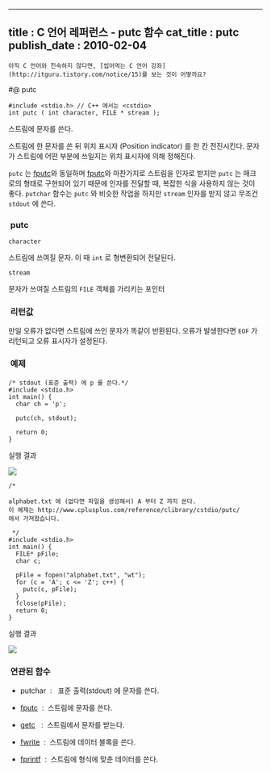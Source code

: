 ----------------
title : C 언어 레퍼런스 - putc 함수
cat_title :  putc
publish_date : 2010-02-04
--------------



```warning
아직 C 언어와 친숙하지 않다면, [씹어먹는 C 언어 강좌](http://itguru.tistory.com/notice/15)를 보는 것이 어떻까요?

```

#@ putc

```info-format
#include <stdio.h> // C++ 에서는 <cstdio>
int putc ( int character, FILE * stream );
```


스트림에 문자를 쓴다.

스트림에 한 문자를 쓴 뒤 위치 표시자 (Position indicator) 를 한 칸 전진시킨다.
문자가 스트림에 어떤 부분에 쓰일지는 위치 표시자에 의해 정해진다.

`putc` 는 [fputc](http://itguru.tistory.com/39)와 동일하며 [fputc](http://itguru.tistory.com/39)와 마찬가지로 스트림을 인자로 받지만 `putc` 는 매크로의 형태로 구현되어 있기 때문에 인자를 전달할 때, 복잡한 식을 사용하지 않는 것이 좋다.
`putchar` 함수는 `putc` 와 비슷한 작업을 하지만 `stream` 인자를 받지 않고 무조건 `stdout` 에 쓴다.



###  putc




`character`

스트림에 쓰여질 문자. 이 때 `int` 로 형변환되어 전달된다.

`stream`

문자가 쓰여질 스트림의 `FILE` 객체를 가리키는 포인터



###  리턴값




만일 오류가 없다면 스트림에 쓰인 문자가 똑같이 반환된다.
오류가 발생한다면 `EOF` 가 리턴되고 오류 표시자가 설정된다.



###  예제




```cpp-formatted
/* stdout (표준 출력) 에 p 를 쓴다.*/
#include <stdio.h>
int main() {
  char ch = 'p';

  putc(ch, stdout);

  return 0;
}
```

실행 결과


![](http://img1.daumcdn.net/thumb/R1920x0/?fname=http%3A%2F%2Fcfile24.uf.tistory.com%2Fimage%2F1666211A4B6AB39234C27A)


```cpp-formatted
/*

alphabet.txt 에 (없다면 파일을 생성해서) A 부터 Z 까지 쓴다.
이 예제는 http://www.cplusplus.com/reference/clibrary/cstdio/putc/
에서 가져왔습니다.

 */
#include <stdio.h>
int main() {
  FILE* pFile;
  char c;

  pFile = fopen("alphabet.txt", "wt");
  for (c = 'A'; c <= 'Z'; c++) {
    putc(c, pFile);
  }
  fclose(pFile);
  return 0;
}
```

실행 결과


![](http://img1.daumcdn.net/thumb/R1920x0/?fname=http%3A%2F%2Fcfile28.uf.tistory.com%2Fimage%2F20227D1B4B6AB3446E7630)




###  연관된 함수





* putchar  :   표준 출력(stdout) 에 문자를 쓴다.



*  [fputc](http://itguru.tistory.com/39)  :  스트림에 문자를 쓴다.



*  [getc](http://itguru.tistory.com/41)   :  스트림에서 문자를 받는다.



*  [fwrite](http://itguru.tistory.com/69)  :  스트림에 데이터 블록을 쓴다.



*  [fprintf](http://itguru.tistory.com/64)  :  스트림에 형식에 맞춘 데이터를 쓴다.
